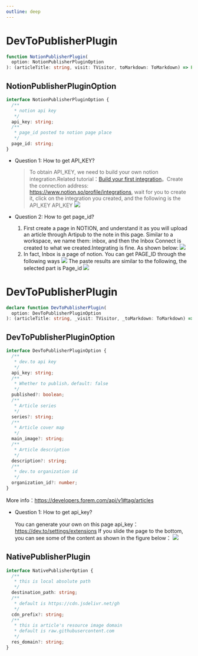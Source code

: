```yaml
---
outline: deep
---
```


# DevToPublisherPlugin

```ts
function NotionPublisherPlugin(
  option: NotionPublisherPluginOption
): (articleTitle: string, visit: TVisitor, toMarkdown: ToMarkdown) => Promise<PublishResult>;
```

## NotionPublisherPluginOption

```ts
interface NotionPublisherPluginOption {
  /**
   * notion api key
   */
  api_key: string;
  /**
   * page_id posted to notion page place
   */
  page_id: string;
}
```

- Question 1: How to get API_KEY?

  > To obtain API_KEY, we need to build your own notion integration.Related tutorial：[Build your first integration](https://developers.notion.com/docs/create-a-notion-integration)。Create the connection address: https://www.notion.so/profile/integrations, wait for you to create it, click on the integration you created, and the following is the API_KEY API_KEY
  > ![](https://cdn.jsdelivr.net/gh/yxw007/BlogPicBed@master/img/202407200927324.png)

- Question 2: How to get page_id?
  1. First create a page in NOTION, and understand it as you will upload an article through Artipub to the note in this page. Similar to a workspace, we name them: inbox, and then the Inbox Connect is created to what we created.Integrating is fine. As shown below:
     ![](https://cdn.jsdelivr.net/gh/yxw007/BlogPicBed@master/img/202407200933939.png)
  2. In fact, Inbox is a page of notion. You can get PAGE_ID through the following ways
     ![](https://cdn.jsdelivr.net/gh/yxw007/blogpicbed@master/img/202407200948924.png)
     The paste results are similar to the following, the selected part is Page_id
     ![](https://cdn.jsdelivr.net/gh/yxw007/blogpicbed@master/img/202407200949155.png)

# DevToPublisherPlugin

```ts
declare function DevToPublisherPlugin(
  option: DevToPublisherPluginOption
): (articleTitle: string, _visit: TVisitor, _toMarkdown: ToMarkdown) => Promise<PublishResult>;
```

## DevToPublisherPluginOption

```ts
interface DevToPublisherPluginOption {
  /**
   * dev.to api key
   */
  api_key: string;
  /**
   * Whether to publish，default: false
   */
  published?: boolean;
  /**
   * Article series
   */
  series?: string;
  /**
   * Article cover map
   */
  main_image?: string;
  /**
   * Article description
   */
  description?: string;
  /**
   * dev.to organization id
   */
  organization_id?: number;
}
```

More info：https://developers.forem.com/api/v1#tag/articles

- Question 1: How to get api_key?

  You can generate your own on this page api_key：https://dev.to/settings/extensions If you slide the page to the bottom, you can see some of the content as shown in the figure below：
  ![](https://cdn.jsdelivr.net/gh/yxw007/BlogPicBed@master/img/202407200945604.png)

## NativePublisherPlugin

```ts
interface NativePublisherOption {
  /**
   * this is local absolute path
   */
  destination_path: string;
  /**
   * default is https://cdn.jsdelivr.net/gh
   */
  cdn_prefix?: string;
  /**
   * this is article's resource image domain
   * default is raw.githubusercontent.com
   */
  res_domain?: string;
}
```
